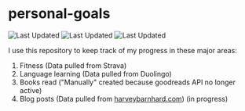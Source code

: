 # personal-goals
![Last Updated](https://img.shields.io/date/1624845157?color=FC4C02&label=Fitness%20Updated&logo=strava)
![Last Updated](https://img.shields.io/date/1624845157?color=7ac70c&label=Language%20Updated&logo=duolingo)
![Last Updated](https://img.shields.io/date/1624845157?color=e9e5cd&label=Books%20Updated&logo=goodreads)

I use this repository to keep track of my progress in these major areas:

1. Fitness (Data pulled from Strava)
2. Language learning (Data pulled from Duolingo)
3. Books read ("Manually" created because goodreads API no longer active)
4. Blog posts (Data pulled from [harveybarnhard.com](https://harveybarnhard.com)) (in progress)
